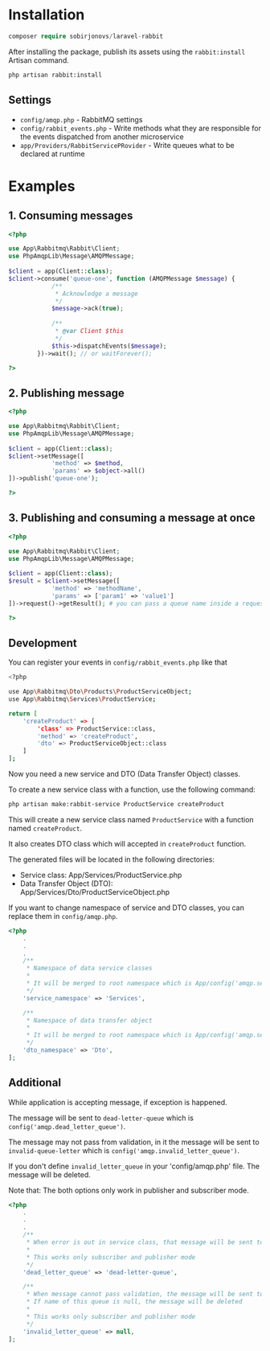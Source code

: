 # Installation

```php
composer require sobirjonovs/laravel-rabbit
```

After installing the package, publish its assets using the `rabbit:install` Artisan command.

```bash
php artisan rabbit:install
```

## Settings

- `config/amqp.php` - RabbitMQ settings
- `config/rabbit_events.php` - Write methods what they are responsible for the events dispatched from another
  microservice
- `app/Providers/RabbitServicePRovider` - Write queues what to be declared at runtime

# Examples

## 1. Consuming messages

```php
<?php

use App\Rabbitmq\Rabbit\Client;
use PhpAmqpLib\Message\AMQPMessage;
    
$client = app(Client::class);
$client->consume('queue-one', function (AMQPMessage $message) {
            /**
             * Acknowledge a message
             */
            $message->ack(true);
            
            /**
             * @var Client $this
             */
            $this->dispatchEvents($message);
        })->wait(); // or waitForever();

?>
```

## 2. Publishing message

```php
<?php

use App\Rabbitmq\Rabbit\Client;
use PhpAmqpLib\Message\AMQPMessage;
    
$client = app(Client::class);
$client->setMessage([
            'method' => $method,
            'params' => $object->all()
])->publish('queue-one');

?>
```

## 3. Publishing and consuming a message at once

```php
<?php

use App\Rabbitmq\Rabbit\Client;
use PhpAmqpLib\Message\AMQPMessage;
    
$client = app(Client::class);
$result = $client->setMessage([
            'method' => 'methodName',
            'params' => ['param1' => 'value1']
])->request()->getResult(); # you can pass a queue name inside a request method, otherwise it uses the default queue

?>
```

## Development

You can register your events in `config/rabbit_events.php` like that

```bash
<?php

use App\Rabbitmq\Dto\Products\ProductServiceObject;
use App\Rabbitmq\Services\ProductService;

return [
    'createProduct' => [
        'class' => ProductService::class,
        'method' => 'createProduct',
        'dto' => ProductServiceObject::class
    ]
];
```

Now you need a new service and DTO (Data Transfer Object) classes.

To create a new service class with a function, use the following command:

```bash
php artisan make:rabbit-service ProductService createProduct
```

This will create a new service class named `ProductService` with a function named `createProduct`.

It also creates DTO class which will accepted in `createProduct` function.

The generated files will be located in the following directories:
-   Service class: App/Services/ProductService.php
-   Data Transfer Object (DTO): App/Services/Dto/ProductServiceObject.php

If you want to change namespace of service and DTO classes, you can replace them in `config/amqp.php`.

```php
<?php
    .
    .
    .
    /**
     * Namespace of data service classes
     *
     * It will be merged to root namespace which is App/config('amqp.service_namespace')
     */
    'service_namespace' => 'Services',

    /**
     * Namespace of data transfer object
     *
     * It will be merged to root namespace which is App/config('amqp.service_namespace')/config('amqp.dto_namespace')
     */
    'dto_namespace' => 'Dto',
];
```

## Additional

While application is accepting message, if exception is happened.

The message will be sent to `dead-letter-queue` which is `config('amqp.dead_letter_queue')`.

The message may not pass from validation, in it the message will be sent to `invalid-queue-letter` which is `config('amqp.invalid_letter_queue')`.

If you don't define `invalid_letter_queue` in your 'config/amqp.php' file. The message will be deleted.

Note that: The both options only work in publisher and subscriber mode.

```php
<?php
    .
    .
    . 
    /**
     * When error is out in service class, that message will be sent to config('amqp.dead-letter-queue')
     *
     * This works only subscriber and publisher mode
     */
    'dead_letter_queue' => 'dead-letter-queue',

    /**
     * When message cannot pass validation, the message will be sent to this queue
     * If name of this queue is null, the message will be deleted
     *
     * This works only subscriber and publisher mode
     */
    'invalid_letter_queue' => null,
];
```
